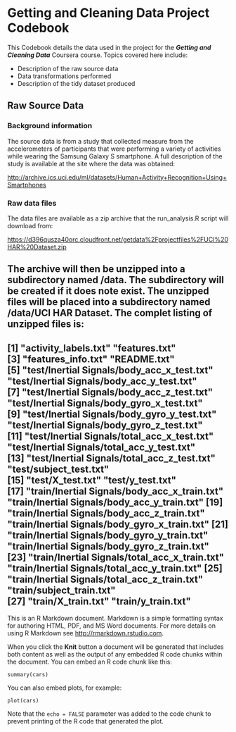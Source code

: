 # Getting and Cleaning Data Project Codebook 

This Codebook details the data used in the project for the **_Getting and Cleaning Data_** Coursera course.
Topics covered here include:
* Description of the raw source data
* Data transformations performed 
* Description of the tidy dataset produced 

## Raw Source Data
### Background information
The source data is from a study that collected measure from the accelerometers of participants that were performing a variety of activities while wearing the Samsung Galaxy S smartphone. A full description of the study is available at the site where the data was obtained: 

http://archive.ics.uci.edu/ml/datasets/Human+Activity+Recognition+Using+Smartphones 

### Raw data files
The data files are available as a zip archive that the run_analysis.R script will download from:

https://d396qusza40orc.cloudfront.net/getdata%2Fprojectfiles%2FUCI%20HAR%20Dataset.zip

The archive will then be unzipped into a subdirectory named **/data**.  The subdirectory will be created if 
it does note exist.  The unzipped files will be placed into a subdirectory named **/data/UCI HAR Dataset**.
The complet listing of unzipped files is:
---
 [1] "activity_labels.txt"                          "features.txt"                                
 [3] "features_info.txt"                            "README.txt"                                  
 [5] "test/Inertial Signals/body_acc_x_test.txt"    "test/Inertial Signals/body_acc_y_test.txt"   
 [7] "test/Inertial Signals/body_acc_z_test.txt"    "test/Inertial Signals/body_gyro_x_test.txt"  
 [9] "test/Inertial Signals/body_gyro_y_test.txt"   "test/Inertial Signals/body_gyro_z_test.txt"  
[11] "test/Inertial Signals/total_acc_x_test.txt"   "test/Inertial Signals/total_acc_y_test.txt"  
[13] "test/Inertial Signals/total_acc_z_test.txt"   "test/subject_test.txt"                       
[15] "test/X_test.txt"                              "test/y_test.txt"                             
[17] "train/Inertial Signals/body_acc_x_train.txt"  "train/Inertial Signals/body_acc_y_train.txt" 
[19] "train/Inertial Signals/body_acc_z_train.txt"  "train/Inertial Signals/body_gyro_x_train.txt"
[21] "train/Inertial Signals/body_gyro_y_train.txt" "train/Inertial Signals/body_gyro_z_train.txt"
[23] "train/Inertial Signals/total_acc_x_train.txt" "train/Inertial Signals/total_acc_y_train.txt"
[25] "train/Inertial Signals/total_acc_z_train.txt" "train/subject_train.txt"                     
[27] "train/X_train.txt"                            "train/y_train.txt"    
---

This is an R Markdown document. Markdown is a simple formatting syntax for authoring HTML, PDF, and MS Word documents. For more details on using R Markdown see <http://rmarkdown.rstudio.com>.

When you click the **Knit** button a document will be generated that includes both content as well as the output of any embedded R code chunks within the document. You can embed an R code chunk like this:

```{r}
summary(cars)
```

You can also embed plots, for example:

```{r, echo=FALSE}
plot(cars)
```

Note that the `echo = FALSE` parameter was added to the code chunk to prevent printing of the R code that generated the plot.
